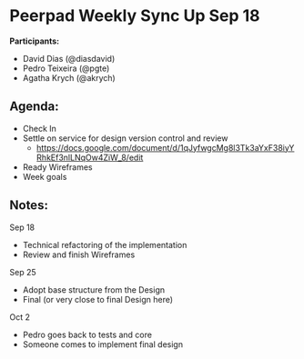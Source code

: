 # Peerpad Weekly Sync Up Sep 18

**Participants:**

- David Dias (@diasdavid)
- Pedro Teixeira (@pgte)
- Agatha Krych (@akrych)

## Agenda:

- Check In
- Settle on service for design version control and review
  - https://docs.google.com/document/d/1qJyfwgcMg8l3Tk3aYxF38iyYRhkEf3nlLNqOw4ZiW_8/edit
- Ready Wireframes   
- Week goals

## Notes:

Sep 18

- Technical refactoring of the implementation
- Review and finish Wireframes

Sep 25

- Adopt base structure from the Design
- Final (or very close to final Design here)

Oct 2

- Pedro goes back to tests and core
- Someone comes to implement final design
